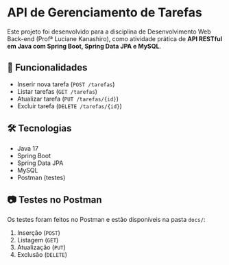 
# API de Gerenciamento de Tarefas

Este projeto foi desenvolvido para a disciplina de Desenvolvimento Web Back-end (Profª Luciane Kanashiro), como atividade prática de **API RESTful em Java com Spring Boot, Spring Data JPA e MySQL**.

## 🚀 Funcionalidades
- Inserir nova tarefa (`POST /tarefas`)
- Listar tarefas (`GET /tarefas`)
- Atualizar tarefa (`PUT /tarefas/{id}`)
- Excluir tarefa (`DELETE /tarefas/{id}`)

## 🛠 Tecnologias
- Java 17
- Spring Boot
- Spring Data JPA
- MySQL
- Postman (testes)

## 📷 Testes no Postman
Os testes foram feitos no Postman e estão disponíveis na pasta `docs/`:
1. Inserção (`POST`)
2. Listagem (`GET`)
3. Atualização (`PUT`)
4. Exclusão (`DELETE`)

